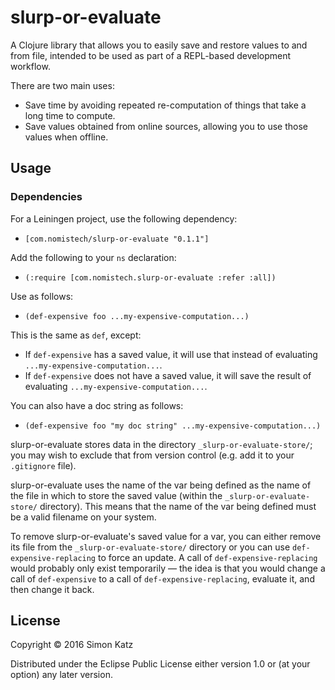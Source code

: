 # slurp-or-evaluate

A Clojure library that allows you to easily save and restore values
to and from file, intended to be used as part of a REPL-based
development workflow.

There are two main uses:
- Save time by avoiding repeated re-computation of things that take a long
time to compute.
- Save values obtained from online sources, allowing you to use those values
when offline.

## Usage

### Dependencies

For a Leiningen project, use the following dependency:
- `[com.nomistech/slurp-or-evaluate "0.1.1"]`

Add the following to your `ns` declaration:
- `(:require [com.nomistech.slurp-or-evaluate :refer :all])`

Use as follows:
- `(def-expensive foo ...my-expensive-computation...)`

This is the same as `def`, except:
- If `def-expensive` has a saved value, it will use that instead of evaluating
`...my-expensive-computation...`.
- If `def-expensive` does not have a saved value, it will save the result of
evaluating `...my-expensive-computation...`.

You can also have a doc string as follows:

- `(def-expensive foo "my doc string" ...my-expensive-computation...)`

slurp-or-evaluate stores data in the directory `_slurp-or-evaluate-store/`;
you may wish to exclude that from version control
(e.g. add it to your `.gitignore` file).

slurp-or-evaluate uses the name of the var being defined as the name
of the file in which to store the saved value (within the
`_slurp-or-evaluate-store/` directory).
This means that the name of the var being defined must be a valid filename on
your system.

To remove slurp-or-evaluate's saved value for a var, you can either remove
its file from the `_slurp-or-evaluate-store/` directory or you can use
`def-expensive-replacing` to force an update.
A call of `def-expensive-replacing` would probably only exist temporarily
— the idea is that you would change a call of `def-expensive` to a call
of `def-expensive-replacing`, evaluate it, and then change it back.

## License

Copyright © 2016 Simon Katz

Distributed under the Eclipse Public License either version 1.0 or (at
your option) any later version.
